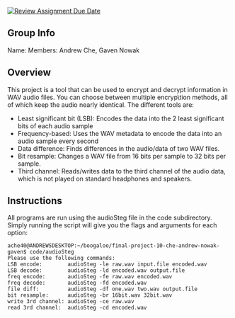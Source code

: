 [![Review Assignment Due Date](https://classroom.github.com/assets/deadline-readme-button-24ddc0f5d75046c5622901739e7c5dd533143b0c8e959d652212380cedb1ea36.svg)](https://classroom.github.com/a/ecp4su41)
## Group Info
Name: 
Members: Andrew Che, Gaven Nowak
## Overview
This project is a tool that can be used to encrypt and decrypt information in WAV audio files. You can choose between multiple encryp\tion methods, all of which keep the audio nearly identical. The different tools are:  
- Least significant bit (LSB): Encodes the data into the 2 least significant bits of each audio sample
- Frequency-based: Uses the WAV metadata to encode the data into an audio sample every second
- Data difference: Finds differences in the audio/data of two WAV files.
- Bit resample: Changes a WAV file from 16 bits per sample to 32 bits per sample.
- Third channel: Reads/writes data to the third channel of the audio data, which is not played on standard headphones and speakers.
## Instructions
All programs are run using the audioSteg file in the code subdirectory.  
Simply running the script will give you the flags and arguments for each option:  
```
ache40@ANDREWSDESKTOP:~/boogaloo/final-project-10-che-andrew-nowak-gaven$ code/audioSteg
Please use the following commands:
LSB encode:        audioSteg -le raw.wav input.file encoded.wav
LSB decode:        audioSteg -ld encoded.wav output.file
freq encode:       audioSteg -fe raw.wav encoded.wav
freq decode:       audioSteg -fd encoded.wav
file diff:         audioSteg -df one.wav two.wav output.file
bit resample:      audioSteg -br 16bit.wav 32bit.wav
write 3rd channel: audioSteg -ce raw.wav
read 3rd channel:  audioSteg -cd encoded.wav
```
